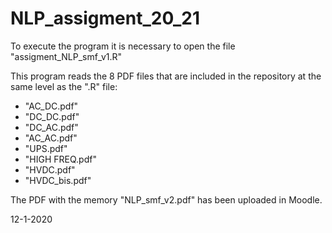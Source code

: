 # NLP_assigment_20_21

To execute the program it is necessary to open the file "assigment_NLP_smf_v1.R"

This program reads the 8 PDF files that are included in the repository at the same level as the ".R" file:

- "AC_DC.pdf"
- "DC_DC.pdf"
- "DC_AC.pdf"
- "AC_AC.pdf"
- "UPS.pdf"
- "HIGH FREQ.pdf"
- "HVDC.pdf"
- "HVDC_bis.pdf"

The PDF with the memory "NLP_smf_v2.pdf" has been uploaded in Moodle.

12-1-2020

